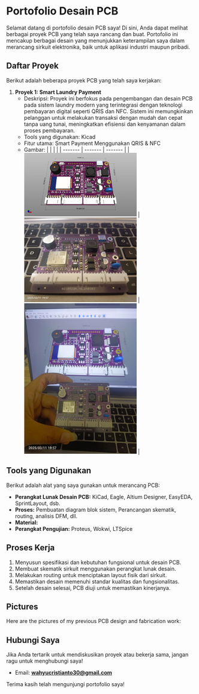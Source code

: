 # Portofolio Desain PCB
Selamat datang di portofolio desain PCB saya! Di sini, Anda dapat melihat berbagai proyek PCB yang telah saya rancang dan buat. Portofolio ini mencakup berbagai desain yang menunjukkan keterampilan saya dalam merancang sirkuit elektronika, baik untuk aplikasi industri maupun pribadi.

## Daftar Proyek

Berikut adalah beberapa proyek PCB yang telah saya kerjakan:

1. **Proyek 1: Smart Laundry Payment**
   - Deskripsi: Proyek ini berfokus pada pengembangan dan desain PCB pada sistem laundry modern yang terintegrasi dengan teknologi pembayaran digital seperti QRIS dan NFC. Sistem ini memungkinkan pelanggan untuk melakukan transaksi dengan mudah dan cepat tanpa uang tunai, meningkatkan efisiensi dan kenyamanan dalam proses pembayaran.
   - Tools yang digunakan: Kicad
   - Fitur utama: Smart Payment Menggunakan QRIS & NFC
   - Gambar:
   |  |  |  |
   | ------- | ------- | ------- |
   | <img src='img/01 Design Smart Laundry.jpg' width='300' /> | <img src='img/01 Hardware Smart Laundry.jpg' width='300' /> | <img src='img/01 Hardware Smart Laundry 2.jpg' width='300' /> |

## Tools yang Digunakan

Berikut adalah alat yang saya gunakan untuk merancang PCB:

- **Perangkat Lunak Desain PCB:** KiCad, Eagle, Altium Designer, EasyEDA, SprintLayout, dsb.
- **Proses:** Pembuatan diagram blok sistem, Perancangan skematik, routing, analisis DFM, dll.
- **Material:**
- **Perangkat Pengujian:** Proteus, Wokwi, LTSpice

## Proses Kerja

1. Menyusun spesifikasi dan kebutuhan fungsional untuk desain PCB.
2. Membuat skematik sirkuit menggunakan perangkat lunak desain.
3. Melakukan routing untuk menciptakan layout fisik dari sirkuit.
4. Memastikan desain memenuhi standar kualitas dan fungsionalitas.
5. Setelah desain selesai, PCB diuji untuk memastikan kinerjanya.


## Pictures
Here are the pictures of my previous PCB design and fabrication work:


## Hubungi Saya

Jika Anda tertarik untuk mendiskusikan proyek atau bekerja sama, jangan ragu untuk menghubungi saya!

- Email: **wahyucristianto30@gmail.com**

Terima kasih telah mengunjungi portofolio saya!
